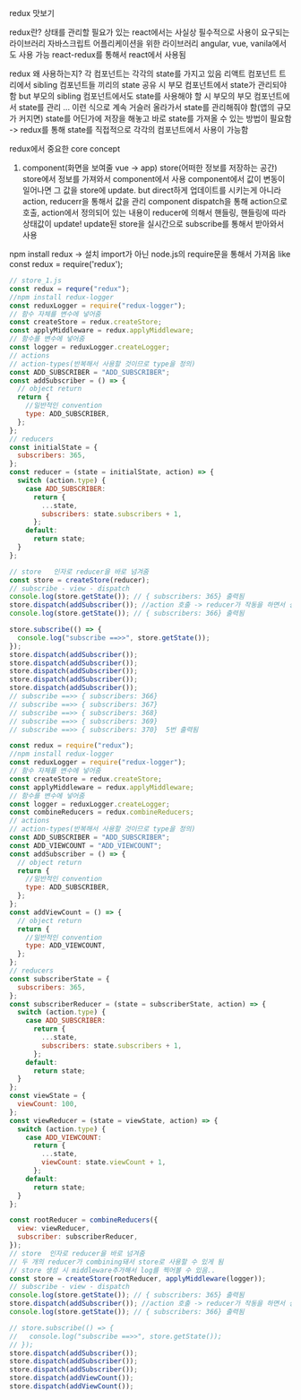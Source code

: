 redux 맛보기

redux란?
상태를 관리할 필요가 있는 react에서는 사실상 필수적으로 사용이 요구되는 라이브러리
자바스크립트 어플리케이션을 위한 라이브러리
angular, vue, vanila에서도 사용 가능
react-redux를 통해서 react에서 사용됨

redux 왜 사용하는지?
각 컴포넌트는 각각의 state를 가지고 있음
리액트 컴포넌트 트리에서 sibling 컴포넌트들 끼리의 state 공유 시 부모
컴포넌트에서 state가 관리되야 함
but 부모의 sibling 컴포넌트에서도 state를 사용해야 할 시 부모의 부모 컴포넌트에서 state를 관리 ... 이런 식으로 계속 거슬러 올라가서 state를 관리해줘야 함(앱의 규모가 커지면)
state를 어딘가에 저장을 해놓고 바로 state를 가져올 수 있는 방법이 필요함 -> redux를 통해 state를 직접적으로 각각의 컴포넌트에서 사용이 가능함

redux에서 중요한 core concept

1. component(화면을 보여줄 vue -> app) store(어떠한 정보를 저장하는 공간) store에서 정보를 가져와서 component에서 사용
   component에서 값이 변동이 일어나면 그 값을 store에 update. but direct하게 업데이트를 시키는게 아니라 action, reducerr을 통해서 값을 관리
   component dispatch을 통해 action으로 호출, action에서 정의되어 있는 내용이 reducer에 의해서 핸들링, 핸들링에 따라 상태값이 update! update된 store을 실시간으로 subscribe를 통해서 받아와서 사용

npm install redux -> 설치
import가 아닌 node.js의 require문을 통해서 가져옴 like const redux = require('redux');

```javascript
// store_1.js
const redux = requre("redux");
//npm install redux-logger
const reduxLogger = require("redux-logger");
// 함수 자체를 변수에 넣어줌
const createStore = redux.createStore;
const applyMiddleware = redux.applyMiddleware;
// 함수를 변수에 넣어줌
const logger = reduxLogger.createLogger;
// actions
// action-types(반복해서 사용할 것이므로 type을 정의)
const ADD_SUBSCRIBER = "ADD_SUBSCRIBER";
const addSubscriber = () => {
  // object return
  return {
    //일반적인 convention
    type: ADD_SUBSCRIBER,
  };
};
// reducers
const initialState = {
  subscribers: 365,
};
const reducer = (state = initialState, action) => {
  switch (action.type) {
    case ADD_SUBSCRIBER:
      return {
        ...state,
        subscribers: state.subscribers + 1,
      };
    default:
      return state;
  }
};

// store   인자로 reducer을 바로 넘겨줌
const store = createStore(reducer);
// subscribe - view - dispatch
console.log(store.getState()); // { subscribers: 365} 출력됨
store.dispatch(addSubscriber()); //action 호출 -> reducer가 작동을 하면서 상태의 값이 변동
console.log(store.getState()); // { subscribers: 366} 출력됨

store.subscribe(() => {
  console.log("subscribe ==>>", store.getState());
});
store.dispatch(addSubscriber());
store.dispatch(addSubscriber());
store.dispatch(addSubscriber());
store.dispatch(addSubscriber());
store.dispatch(addSubscriber());
// subscribe ==>> { subscribers: 366}
// subscribe ==>> { subscribers: 367}
// subscribe ==>> { subscribers: 368}
// subscribe ==>> { subscribers: 369}
// subscribe ==>> { subscribers: 370}  5번 출력됨
```

```javascript
const redux = require("redux");
//npm install redux-logger
const reduxLogger = require("redux-logger");
// 함수 자체를 변수에 넣어줌
const createStore = redux.createStore;
const applyMiddleware = redux.applyMiddleware;
// 함수를 변수에 넣어줌
const logger = reduxLogger.createLogger;
const combineReducers = redux.combineReducers;
// actions
// action-types(반복해서 사용할 것이므로 type을 정의)
const ADD_SUBSCRIBER = "ADD_SUBSCRIBER";
const ADD_VIEWCOUNT = "ADD_VIEWCOUNT";
const addSubscriber = () => {
  // object return
  return {
    //일반적인 convention
    type: ADD_SUBSCRIBER,
  };
};
const addViewCount = () => {
  // object return
  return {
    //일반적인 convention
    type: ADD_VIEWCOUNT,
  };
};
// reducers
const subscriberState = {
  subscribers: 365,
};
const subscriberReducer = (state = subscriberState, action) => {
  switch (action.type) {
    case ADD_SUBSCRIBER:
      return {
        ...state,
        subscribers: state.subscribers + 1,
      };
    default:
      return state;
  }
};
const viewState = {
  viewCount: 100,
};
const viewReducer = (state = viewState, action) => {
  switch (action.type) {
    case ADD_VIEWCOUNT:
      return {
        ...state,
        viewCount: state.viewCount + 1,
      };
    default:
      return state;
  }
};

const rootReducer = combineReducers({
  view: viewReducer,
  subscriber: subscriberReducer,
});
// store  인자로 reducer을 바로 넘겨줌
// 두 개의 reducer가 combining돼서 store로 사용할 수 있게 됨
// store 생성 시 middleware추가해서 log를 찍어볼 수 있음..
const store = createStore(rootReducer, applyMiddleware(logger));
// subscribe - view - dispatch
console.log(store.getState()); // { subscribers: 365} 출력됨
store.dispatch(addSubscriber()); //action 호출 -> reducer가 작동을 하면서 상태의 값이 변동
console.log(store.getState()); // { subscribers: 366} 출력됨

// store.subscribe(() => {
//   console.log("subscribe ==>>", store.getState());
// });
store.dispatch(addSubscriber());
store.dispatch(addSubscriber());
store.dispatch(addSubscriber());
store.dispatch(addViewCount());
store.dispatch(addViewCount());
```
